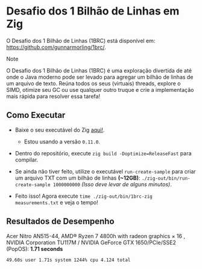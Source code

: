 # Desafio dos 1 Bilhão de Linhas em Zig

O Desafio dos 1 Bilhão de Linhas (1BRC) está disponível em: https://github.com/gunnarmorling/1brc/.

> [!NOTE]
> O Desafio dos 1 Bilhão de Linhas (1BRC) é uma exploração divertida de até onde o Java moderno pode ser levado para agregar um bilhão de linhas de um arquivo de texto. Reúna todos os seus (virtuais) threads, explore o SIMD, otimize seu GC ou use qualquer outro truque e crie a implementação mais rápida para resolver essa tarefa!

## Como Executar

- Baixe o seu executável do Zig [aqui!](https://ziglang.org/download/).
     - Estou usando a versão `0.11.0`.

- Dentro do repositório, execute `zig build -Doptimize=ReleaseFast` para compilar.

- Se ainda não tiver feito, utilize o executável `run-create-sample` para criar um arquivo TXT com um bilhão de linhas **(~12GB)**: `./zig-out/bin/run-create-sample 1000000000` *(Isso deve levar de alguns minutos)*.

- Feito isso! Agora execute `time ./zig-out/bin/1brc-zig measurements.txt` e veja o tempo!

## Resultados de Desempenho

Acer Nitro AN515-44, AMD® Ryzen 7 4800h with radeon graphics × 16 , NVIDIA Corporation TU117M / NVIDIA GeForce GTX 1650/PCIe/SSE2 (PopOS): **1.71 seconds**
```
49.60s user 1.71s system 1244% cpu 4.124 total
```